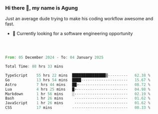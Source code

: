 ### Hi there 👋, my name is Agung
Just an average dude trying to make his coding workflow awesome and fast.

<!--
**agungfir98/agungfir98** is a ✨ _special_ ✨ repository because its `README.md` (this file) appears on your GitHub profile.
-->

- 🔭 Currently looking for a software engineering opportunity
<br/>
<br/>
<!--START_SECTION:waka-->

```rust
From: 05 December 2024 - To: 04 January 2025

Total Time: 88 hrs 33 mins

TypeScript    55 hrs 22 mins  ███████████████▒---------   62.38 %
Go            13 hrs 54 mins  ████---------------------   15.67 %
Astro         7 hrs 44 mins   ██>----------------------   08.72 %
Lua           4 hrs 25 mins   █>-----------------------   04.98 %
Markdown      1 hr 56 mins    ░------------------------   02.19 %
Bash          1 hr 26 mins     ------------------------   01.62 %
JavaScript    1 hr 26 mins     ------------------------   01.62 %
CSS           17 mins         -------------------------   00.33 %
```

<!--END_SECTION:waka-->
